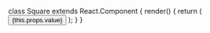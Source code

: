 class Square extends React.Component {
  render() {
    return (
      <button className="square">
        {this.props.value}
      </button>
    );
  }
}
